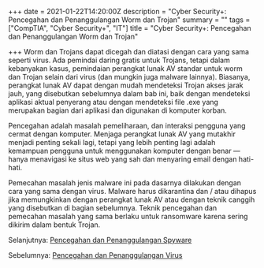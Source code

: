 +++
date = 2021-01-22T14:20:00Z
description = "Cyber Security+: Pencegahan dan Penanggulangan Worm dan Trojan"
summary = ""
tags = ["CompTIA", "Cyber Security+", "IT"]
title = "Cyber Security+: Pencegahan dan Penanggulangan Worm dan Trojan"

+++
Worm dan Trojans dapat dicegah dan diatasi dengan cara yang sama seperti virus. Ada pemindai daring gratis untuk Trojans, tetapi dalam kebanyakan kasus, pemindaian perangkat lunak AV standar untuk worm dan Trojan selain dari virus (dan mungkin juga malware lainnya). Biasanya, perangkat lunak AV dapat dengan mudah mendeteksi Trojan akses jarak jauh, yang disebutkan sebelumnya dalam bab ini, baik dengan mendeteksi aplikasi aktual penyerang atau dengan mendeteksi file .exe yang merupakan bagian dari aplikasi dan digunakan di komputer korban.

Pencegahan adalah masalah pemeliharaan, dan interaksi pengguna yang cermat dengan komputer. Menjaga perangkat lunak AV yang mutakhir menjadi penting sekali lagi, tetapi yang lebih penting lagi adalah kemampuan pengguna untuk menggunakan komputer dengan benar — hanya menavigasi ke situs web yang sah dan menyaring email dengan hati-hati.

Pemecahan masalah jenis malware ini pada dasarnya dilakukan dengan cara yang sama dengan virus. Malware harus dikarantina dan / atau dihapus jika memungkinkan dengan perangkat lunak AV atau dengan teknik canggih yang disebutkan di bagian sebelumnya. Teknik pencegahan dan pemecahan masalah yang sama berlaku untuk ransomware karena sering dikirim dalam bentuk Trojan.

Selanjutnya: [Pencegahan dan Penanggulangan Spyware](https://hanivan.github.io/blog/modules/comptia-cyber-security+/keamanan-sistem-komputer-bagian-i/cyber-security-pencegahan-dan-penanggulangan-spyware/ "Pencegahan dan Penanggulangan Spyware")

Sebelumnya: [Pencegahan dan Penanggulangan Virus](https://hanivan.github.io/blog/modules/comptia-cyber-security+/keamanan-sistem-komputer-bagian-i/cyber-security-pencegahan-dan-penanggulangan-virus/ "Pencegahan dan Penanggulangan Virus")